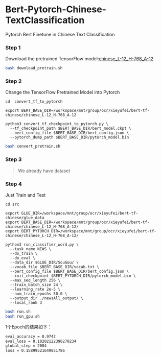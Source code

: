 # Bert-Pytorch-Chinese-TextClassification

Pytorch Bert Finetune in Chinese Text Classification

### Step 1

Download the pretrained TensorFlow model:[chinese_L-12_H-768_A-12](https://storage.googleapis.com/bert_models/2018_11_03/chinese_L-12_H-768_A-12.zip)

```sh
bash download_pretrain.sh
```

### Step 2

Change the TensorFlow Pretrained Model into Pytorch

```shell
cd  convert_tf_to_pytorch
```

```shell
export BERT_BASE_DIR=/workspace/mnt/group/ocr/xieyufei/bert-tf-chinese/chinese_L-12_H-768_A-12

python3 convert_tf_checkpoint_to_pytorch.py \
  --tf_checkpoint_path $BERT_BASE_DIR/bert_model.ckpt \
  --bert_config_file $BERT_BASE_DIR/bert_config.json \
  --pytorch_dump_path $BERT_BASE_DIR/pytorch_model.bin
```

```sh
bash convert_pretrain.sh
```

### Step 3

> We already have dataset

### Step 4

Just Train and Test

```shell
cd src
```

```shell
export GLUE_DIR=/workspace/mnt/group/ocr/xieyufei/bert-tf-chinese/glue_data
export BERT_BASE_DIR=/workspace/mnt/group/ocr/xieyufei/bert-tf-chinese/chinese_L-12_H-768_A-12/
export BERT_PYTORCH_DIR=/workspace/mnt/group/ocr/xieyufei/bert-tf-chinese/chinese_L-12_H-768_A-12/

python3 run_classifier_word.py \
  --task_name NEWS \
  --do_train \
  --do_eval \
  --data_dir $GLUE_DIR/SouGou/ \
  --vocab_file $BERT_BASE_DIR/vocab.txt \
  --bert_config_file $BERT_BASE_DIR/bert_config.json \
  --init_checkpoint $BERT_PYTORCH_DIR/pytorch_model.bin \
  --max_seq_length 256 \
  --train_batch_size 24 \
  --learning_rate 2e-5 \
  --num_train_epochs 50.0 \
  --output_dir ./newsAll_output/ \
  --local_rank 3
```

```sh
bash run.sh
bash run_gpu.sh
```

1个Epoch的结果如下：

```txt
eval_accuracy = 0.9742
eval_loss = 0.10202122390270234
global_step = 2084
loss = 0.15899521649851786
```
